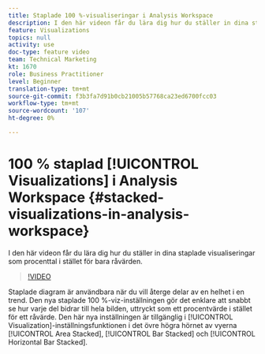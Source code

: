 ```yaml
---
title: Staplade 100 %-visualiseringar i Analysis Workspace
description: I den här videon får du lära dig hur du ställer in dina staplade visualiseringar som procenttal i stället för bara råvärden.
feature: Visualizations
topics: null
activity: use
doc-type: feature video
team: Technical Marketing
kt: 1670
role: Business Practitioner
level: Beginner
translation-type: tm+mt
source-git-commit: f3b3fa7d91b0cb21005b57768ca23ed6700fcc03
workflow-type: tm+mt
source-wordcount: '107'
ht-degree: 0%

---
```



# 100 % staplad [!UICONTROL Visualizations] i Analysis Workspace {#stacked-visualizations-in-analysis-workspace}

I den här videon får du lära dig hur du ställer in dina staplade visualiseringar som procenttal i stället för bara råvärden.

>[!VIDEO](https://video.tv.adobe.com/v/23131/?quality=12)

Staplade diagram är användbara när du vill återge delar av en helhet i en trend. Den nya staplade 100 %-viz-inställningen gör det enklare att snabbt se hur varje del bidrar till hela bilden, uttryckt som ett procentvärde i stället för ett råvärde. Den här nya inställningen är tillgänglig i [!UICONTROL Visualization]-inställningsfunktionen i det övre högra hörnet av vyerna [!UICONTROL Area Stacked], [!UICONTROL Bar Stacked] och [!UICONTROL Horizontal Bar Stacked].
